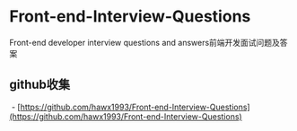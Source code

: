 # Front-end-Interview-Questions
Front-end developer interview questions and answers前端开发面试问题及答案



## github收集
  - [https://github.com/hawx1993/Front-end-Interview-Questions](https://github.com/hawx1993/Front-end-Interview-Questions)
  
